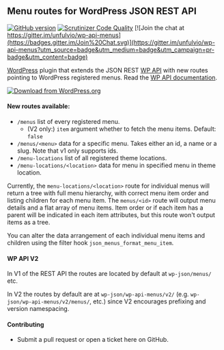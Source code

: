 ## Menu routes for WordPress JSON REST API

[![GitHub version](https://badge.fury.io/gh/unfulvio%2Fwp-api-menus.svg)](http://badge.fury.io/gh/unfulvio%2Fwp-api-menus)
[![Scrutinizer Code Quality](https://scrutinizer-ci.com/g/unfulvio/wp-api-menus/badges/quality-score.png?b=master)](https://scrutinizer-ci.com/g/unfulvio/wp-api-menus/?branch=master)
[![Join the chat at https://gitter.im/unfulvio/wp-api-menus](https://badges.gitter.im/Join%20Chat.svg)](https://gitter.im/unfulvio/wp-api-menus?utm_source=badge&utm_medium=badge&utm_campaign=pr-badge&utm_content=badge)

[WordPress](http://www.wordpress.org/) plugin that extends the JSON REST [WP API](https://github.com/WP-API/WP-API) with new routes pointing to WordPress registered menus. Read the [WP API documentation](http://wp-api.org/).

[![Download from WordPress.org](https://github.com/unfulvio/wp-api-menus/blob/master/assets/wordpress-download-btn.png)](https://wordpress.org/plugins/wp-api-menus/)

#### New routes available:

- `/menus` list of every registered menu.
  - (V2 only:) `item` argument whether to fetch the menu items. Default: `false`
- `/menus/<menu>` data for a specific menu. Takes either an id, a name or a slug. Note that v1 only supports ids.
- `/menu-locations` list of all registered theme locations.
- `/menu-locations/<location>` data for menu in specified menu in theme location.

Currently, the `menu-locations/<location>` route for individual menus will return a tree with full menu hierarchy, with correct menu item order and listing children for each menu item. The `menus/<id>` route will output menu details and a flat array of menu items. Item order or if each item has a parent will be indicated in each item attributes, but this route won't output items as a tree.

You can alter the data arrangement of each individual menu items and children using the filter hook `json_menus_format_menu_item`.

#### WP API V2

In V1 of the REST API the routes are located by default at `wp-json/menus/` etc.

In V2 the routes by default are at `wp-json/wp-api-menus/v2/` (e.g. `wp-json/wp-api-menus/v2/menus/`, etc.) since V2 encourages prefixing and version namespacing.

#### Contributing

* Submit a pull request or open a ticket here on GitHub.
